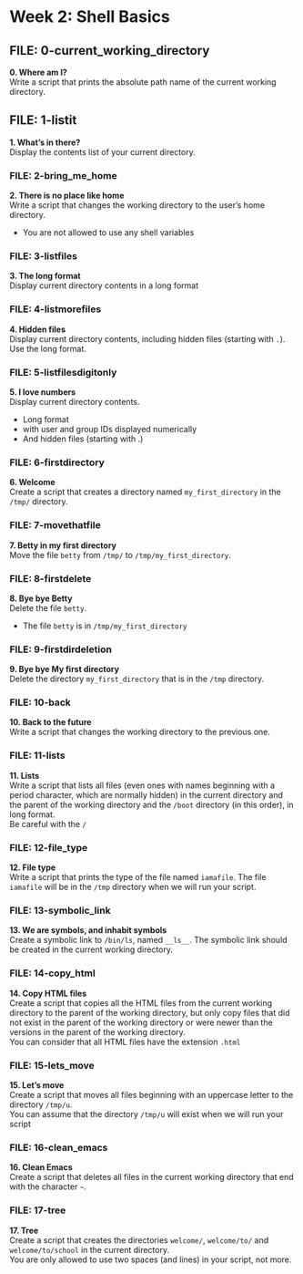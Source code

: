 # Week 2: Shell Basics

## FILE: 0-current_working_directory
**0. Where am I?**\
Write a script that prints the absolute path name of the current working directory.

## FILE: 1-listit
**1. What’s in there?**\
Display the contents list of your current directory.

### FILE: 2-bring_me_home
**2. There is no place like home**\
Write a script that changes the working directory to the user’s home directory.
- You are not allowed to use any shell variables

### FILE: 3-listfiles
**3. The long format**\
Display current directory contents in a long format

### FILE: 4-listmorefiles
**4. Hidden files**\
Display current directory contents, including hidden files (starting with `.`). Use the long format.

### FILE: 5-listfilesdigitonly
**5. I love numbers**\
Display current directory contents.
- Long format
- with user and group IDs displayed numerically
- And hidden files (starting with .)

### FILE: 6-firstdirectory
**6. Welcome**\
Create a script that creates a directory named `my_first_directory` in the `/tmp/` directory.

### FILE: 7-movethatfile
**7. Betty in my first directory**\
Move the file `betty` from `/tmp/` to `/tmp/my_first_directory`.

### FILE: 8-firstdelete
**8. Bye bye Betty**\
Delete the file `betty`.
- The file `betty` is in `/tmp/my_first_directory`

### FILE: 9-firstdirdeletion
**9. Bye bye My first directory**\
Delete the directory `my_first_directory` that is in the `/tmp` directory.

### FILE: 10-back
**10. Back to the future**\
Write a script that changes the working directory to the previous one.

### FILE: 11-lists
**11. Lists**\
Write a script that lists all files (even ones with names beginning with a period character, which are normally hidden) in the current directory and the parent of the working directory and the `/boot` directory (in this order), in long format.\
Be careful with the `/`

### FILE: 12-file_type
**12. File type**\
Write a script that prints the type of the file named `iamafile`. The file `iamafile` will be in the `/tmp` directory when we will run your script.

### FILE: 13-symbolic_link
**13. We are symbols, and inhabit symbols**\
Create a symbolic link to `/bin/ls`, named `__ls__`. The symbolic link should be created in the current working directory.

### FILE: 14-copy_html
**14. Copy HTML files**\
Create a script that copies all the HTML files from the current working directory to the parent of the working directory, but only copy files that did not exist in the parent of the working directory or were newer than the versions in the parent of the working directory.\
You can consider that all HTML files have the extension `.html`

### FILE: 15-lets_move
**15. Let’s move**\
Create a script that moves all files beginning with an uppercase letter to the directory `/tmp/u`.\
You can assume that the directory `/tmp/u` will exist when we will run your script

### FILE: 16-clean_emacs
**16. Clean Emacs**\
Create a script that deletes all files in the current working directory that end with the character `~`.

### FILE: 17-tree
**17. Tree**\
Create a script that creates the directories `welcome/`, `welcome/to/` and `welcome/to/school` in the current directory.\
You are only allowed to use two spaces (and lines) in your script, not more.


